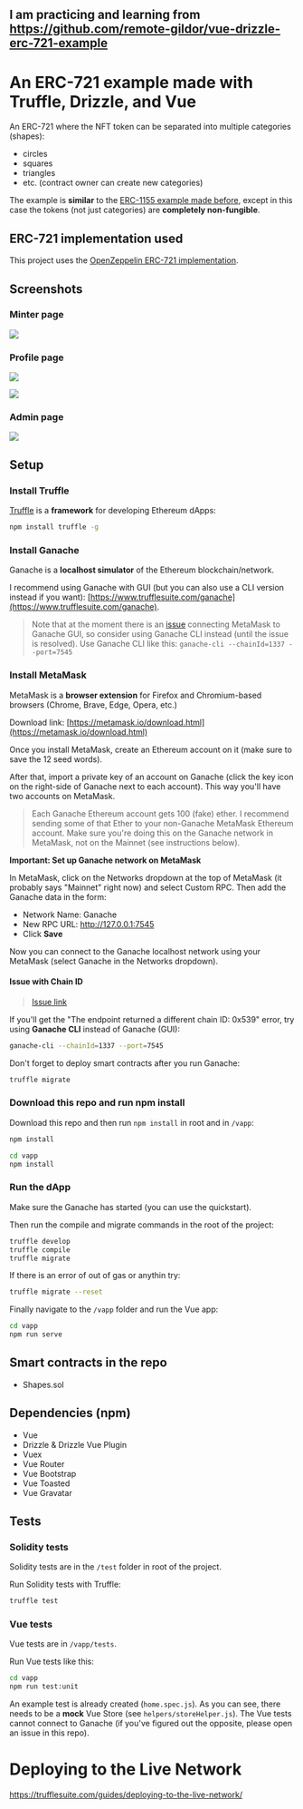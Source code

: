 I am practicing and learning from https://github.com/remote-gildor/vue-drizzle-erc-721-example
-----------------------
# An ERC-721 example made with Truffle, Drizzle, and Vue

An ERC-721 where the NFT token can be separated into multiple categories (shapes):

- circles
- squares
- triangles
- etc. (contract owner can create new categories)

The example is **similar** to the [ERC-1155 example made before](https://github.com/remote-gildor/vue-drizzle-erc-1155-example), except in this case the tokens (not just categories) are **completely non-fungible**.

## ERC-721 implementation used

This project uses the [OpenZeppelin ERC-721 implementation](https://github.com/OpenZeppelin/openzeppelin-contracts/tree/master/contracts/token/ERC721).

## Screenshots

### Minter page

![](assets/img/minter.png)

### Profile page

![](assets/img/profile-1.png)

![](assets/img/profile-2.png)

### Admin page

![](assets/img/admin.png)

## Setup

### Install Truffle

[Truffle](https://www.trufflesuite.com/truffle) is a **framework** for developing Ethereum dApps:

```bash
npm install truffle -g
```

### Install Ganache

Ganache is a **localhost simulator** of the Ethereum blockchain/network. 

I recommend using Ganache with GUI (but you can also use a CLI version instead if you want): [https://www.trufflesuite.com/ganache](https://www.trufflesuite.com/ganache).

> Note that at the moment there is an [issue](https://github.com/MetaMask/metamask-extension/issues/9683) connecting MetaMask to Ganache GUI, so consider using Ganache CLI instead (until the issue is resolved). Use Ganache CLI like this: `ganache-cli --chainId=1337 --port=7545`

### Install MetaMask

MetaMask is a **browser extension** for Firefox and Chromium-based browsers (Chrome, Brave, Edge, Opera, etc.)

Download link: [https://metamask.io/download.html](https://metamask.io/download.html)

Once you install MetaMask, create an Ethereum account on it (make sure to save the 12 seed words). 

After that, import a private key of an account on Ganache (click the key icon on the right-side of Ganache next to each account). This way you'll have two accounts on MetaMask.

> Each Ganache Ethereum account gets 100 (fake) ether. I recommend sending some of that Ether to your non-Ganache MetaMask Ethereum account. Make sure you're doing this on the Ganache network in MetaMask, not on the Mainnet (see instructions below).

**Important: Set up Ganache network on MetaMask**

In MetaMask, click on the Networks dropdown at the top of MetaMask (it probably says "Mainnet" right now) and select Custom RPC. Then add the Ganache data in the form:

- Network Name: Ganache
- New RPC URL: http://127.0.0.1:7545
- Click **Save**

Now you can connect to the Ganache localhost network using your MetaMask (select Ganache in the Networks dropdown).

#### Issue with Chain ID

> [Issue link](https://github.com/MetaMask/metamask-extension/issues/9683)

If you'll get the "The endpoint returned a different chain ID: 0x539" error, try using **Ganache CLI** instead of Ganache (GUI):

```bash
ganache-cli --chainId=1337 --port=7545
```

Don't forget to deploy smart contracts after you run Ganache:

```bash
truffle migrate
```

### Download this repo and run npm install

Download this repo and then run `npm install` in root and in `/vapp`:

```bash
npm install

cd vapp
npm install
```

### Run the dApp

Make sure the Ganache has started (you can use the quickstart).

Then run the compile and migrate commands in the root of the project:

```bash
truffle develop
truffle compile
truffle migrate
```

If there is an error of out of gas or anythin try:

```bash
truffle migrate --reset
```

Finally navigate to the `/vapp` folder and run the Vue app:

```bash
cd vapp
npm run serve
```

## Smart contracts in the repo

- Shapes.sol

## Dependencies (npm)

- Vue
- Drizzle & Drizzle Vue Plugin
- Vuex
- Vue Router
- Vue Bootstrap
- Vue Toasted
- Vue Gravatar

## Tests

### Solidity tests

Solidity tests are in the `/test` folder in root of the project.

Run Solidity tests with Truffle:

```bash
truffle test
```

### Vue tests

Vue tests are in `/vapp/tests`.

Run Vue tests like this:

```bash
cd vapp
npm run test:unit
```

An example test is already created (`home.spec.js`). As you can see, there needs to be a **mock** Vue Store (see `helpers/storeHelper.js`). The Vue tests cannot connect to Ganache (if you've figured out the opposite, please open an issue in this repo).

# Deploying to the Live Network

https://trufflesuite.com/guides/deploying-to-the-live-network/